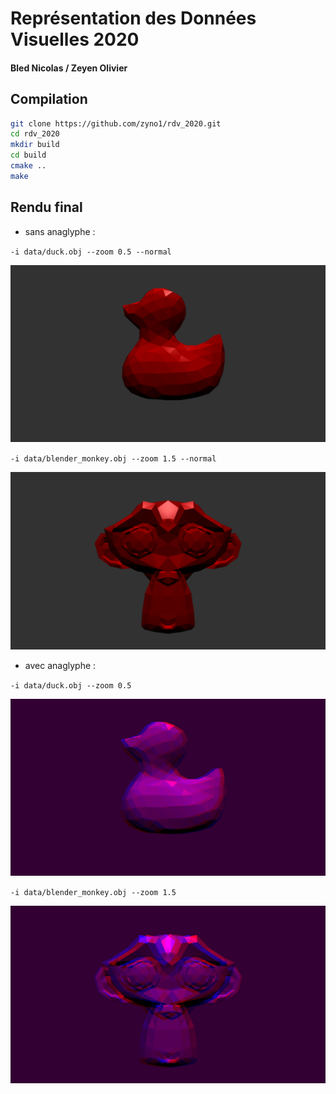 # Représentation des Données Visuelles 2020
#### Bled Nicolas / Zeyen Olivier

## Compilation

```sh
git clone https://github.com/zyno1/rdv_2020.git
cd rdv_2020
mkdir build
cd build
cmake ..
make
```


## Rendu final

* sans anaglyphe : 

`-i data/duck.obj --zoom 0.5 --normal`

![Duck](images/res1ducknormal.png)

`-i data/blender_monkey.obj --zoom 1.5 --normal`

![Monkey](images/res1monkeynormal.png)

* avec anaglyphe : 

`-i data/duck.obj --zoom 0.5`

![Duck](images/res1duckanagly.png)

`-i data/blender_monkey.obj --zoom 1.5`

![Monkey](images/res1monkeyanagly.png)

